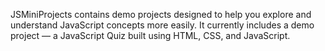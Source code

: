 JSMiniProjects contains demo projects designed to help you explore and understand JavaScript concepts more easily.
It currently includes a demo project — a JavaScript Quiz built using HTML, CSS, and JavaScript.
